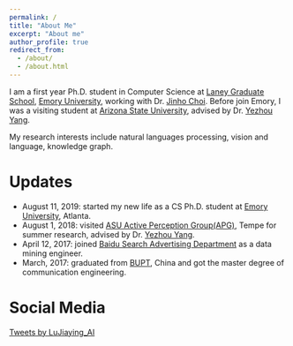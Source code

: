 ```yaml
---
permalink: /
title: "About Me"
excerpt: "About me"
author_profile: true
redirect_from: 
  - /about/
  - /about.html
---
```


I am a first year Ph.D. student in Computer Science at [Laney Graduate School](http://www.graduateschool.emory.edu/), [Emory University](http://www.emory.edu/home/index.html), working with Dr. [Jinho Choi](http://www.mathcs.emory.edu/~choi/home.html).
Before join Emory, I was a visiting student at [Arizona State University](https://www.asu.edu/), advised by Dr. [Yezhou Yang](https://isearch.asu.edu/profile/3020558).  

My research interests include natural languages processing, vision and language, knowledge graph.


Updates
======

- August 11, 2019: started my new life as a CS Ph.D. student at [Emory University](http://cs.emory.edu/home/), Atlanta.
- August 1, 2018: visited [ASU Active Perception Group(APG)](https://yezhouyang.engineering.asu.edu/), Tempe for summer research, advised by Dr. [Yezhou Yang](https://isearch.asu.edu/profile/3020558).
- April 12, 2017: joined [Baidu Search Advertising Department](http://e.baidu.com/product/ads-search) as a data mining engineer.
- March, 2017: graduated from [BUPT](https://www.bupt.edu.cn/), China and got the master degree of communication engineering.


Social Media
======

<a class="twitter-timeline" data-height="600" href="https://twitter.com/LuJiaying_AI?ref_src=twsrc%5Etfw">Tweets by LuJiaying_AI</a> <script async src="https://platform.twitter.com/widgets.js" charset="utf-8"></script>

